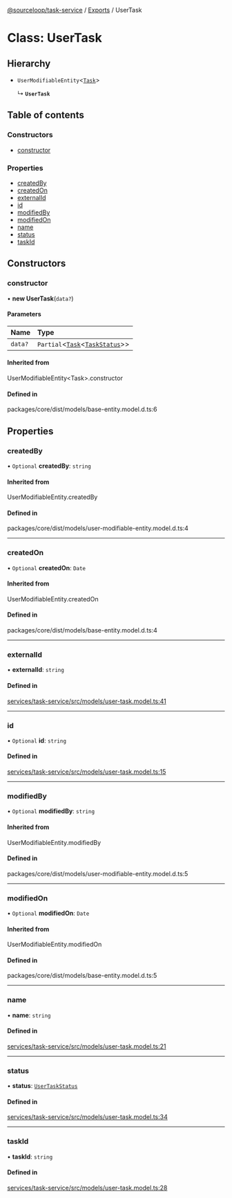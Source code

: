 [@sourceloop/task-service](../README.md) / [Exports](../modules.md) / UserTask

# Class: UserTask

## Hierarchy

- `UserModifiableEntity`<[`Task`](Task.md)\>

  ↳ **`UserTask`**

## Table of contents

### Constructors

- [constructor](UserTask.md#constructor)

### Properties

- [createdBy](UserTask.md#createdby)
- [createdOn](UserTask.md#createdon)
- [externalId](UserTask.md#externalid)
- [id](UserTask.md#id)
- [modifiedBy](UserTask.md#modifiedby)
- [modifiedOn](UserTask.md#modifiedon)
- [name](UserTask.md#name)
- [status](UserTask.md#status)
- [taskId](UserTask.md#taskid)

## Constructors

### constructor

• **new UserTask**(`data?`)

#### Parameters

| Name | Type |
| :------ | :------ |
| `data?` | `Partial`<[`Task`](Task.md)<[`TaskStatus`](../enums/TaskStatus.md)\>\> |

#### Inherited from

UserModifiableEntity<Task\>.constructor

#### Defined in

packages/core/dist/models/base-entity.model.d.ts:6

## Properties

### createdBy

• `Optional` **createdBy**: `string`

#### Inherited from

UserModifiableEntity.createdBy

#### Defined in

packages/core/dist/models/user-modifiable-entity.model.d.ts:4

___

### createdOn

• `Optional` **createdOn**: `Date`

#### Inherited from

UserModifiableEntity.createdOn

#### Defined in

packages/core/dist/models/base-entity.model.d.ts:4

___

### externalId

• **externalId**: `string`

#### Defined in

[services/task-service/src/models/user-task.model.ts:41](https://github.com/sourcefuse/loopback4-microservice-catalog/blob/93a7f917/services/task-service/src/models/user-task.model.ts#L41)

___

### id

• `Optional` **id**: `string`

#### Defined in

[services/task-service/src/models/user-task.model.ts:15](https://github.com/sourcefuse/loopback4-microservice-catalog/blob/93a7f917/services/task-service/src/models/user-task.model.ts#L15)

___

### modifiedBy

• `Optional` **modifiedBy**: `string`

#### Inherited from

UserModifiableEntity.modifiedBy

#### Defined in

packages/core/dist/models/user-modifiable-entity.model.d.ts:5

___

### modifiedOn

• `Optional` **modifiedOn**: `Date`

#### Inherited from

UserModifiableEntity.modifiedOn

#### Defined in

packages/core/dist/models/base-entity.model.d.ts:5

___

### name

• **name**: `string`

#### Defined in

[services/task-service/src/models/user-task.model.ts:21](https://github.com/sourcefuse/loopback4-microservice-catalog/blob/93a7f917/services/task-service/src/models/user-task.model.ts#L21)

___

### status

• **status**: [`UserTaskStatus`](../enums/UserTaskStatus.md)

#### Defined in

[services/task-service/src/models/user-task.model.ts:34](https://github.com/sourcefuse/loopback4-microservice-catalog/blob/93a7f917/services/task-service/src/models/user-task.model.ts#L34)

___

### taskId

• **taskId**: `string`

#### Defined in

[services/task-service/src/models/user-task.model.ts:28](https://github.com/sourcefuse/loopback4-microservice-catalog/blob/93a7f917/services/task-service/src/models/user-task.model.ts#L28)

